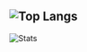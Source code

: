 ![Top Langs](https://github-readme-stats.vercel.app/api/top-langs/?username=heimin22&theme=radical&layout=compact)
---
![Stats](https://github-readme-stats.vercel.app/api?username=heimin22&show_icons=true&theme=radical)

